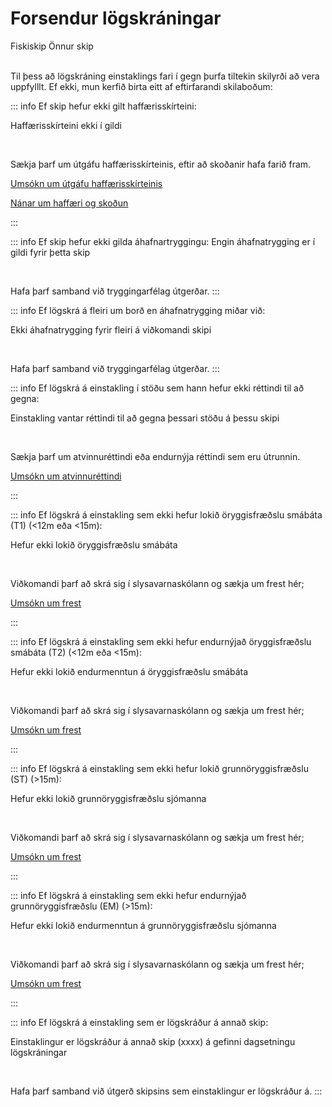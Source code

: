 # Forsendur lögskráningar

<span class="badge yellow">Fiskiskip</span>
<span class="badge blue ml-3">Önnur skip</span>

<br/>
Til þess að lögskráning einstaklings fari í gegn þurfa tiltekin skilyrði að vera uppfylllt. Ef ekki, mun kerfið birta eitt af eftirfarandi skilaboðum:

<br/>

::: info Ef skip hefur ekki gilt haffærisskírteini:

<span class="badge yellow-l">Haffærisskírteini ekki í gildi</span>

<br/>

Sækja þarf um útgáfu haffærisskírteinis, eftir að skoðanir hafa farið fram.

[Umsókn um útgáfu haffærisskírteinis](https://eydublod.samgongustofa.is/20635888850250541156)

[Nánar um haffæri og skoðun](https://www.samgongustofa.is/siglingar/krofur-til-skipa/haffaeri-og-skodun)

:::


::: info Ef skip hefur ekki gilda áhafnartryggingu:
<span class="badge yellow-l">Engin áhafnatrygging er í gildi fyrir þetta skip</span>

<br/>

Hafa þarf samband við tryggingarfélag útgerðar.
:::


::: info Ef lögskrá á fleiri um borð en áhafnatrygging miðar við:

<span class="badge yellow-l">Ekki áhafnatrygging fyrir fleiri á viðkomandi skipi</span>

<br/>

Hafa þarf samband við tryggingarfélag útgerðar.
:::



::: info Ef lögskrá á einstakling í stöðu sem hann hefur ekki réttindi til að gegna:

<span class="badge yellow-l">Einstakling vantar réttindi til að gegna þessari stöðu á þessu skipi
</span>

<br/>

Sækja þarf um atvinnuréttindi eða endurnýja réttindi sem eru útrunnin.

[Umsókn um atvinnuréttindi](https://innskraning.island.is/?id=eydubl.samgongustofa.is&Au-thID=e1311348-7944-4ac2-a938-4a4aefaa7244)

:::


::: info Ef lögskrá á einstakling sem ekki hefur lokið öryggisfræðslu smábáta (T1) (<12m eða <15m):

<span class="badge yellow-l">Hefur ekki lokið öryggisfræðslu smábáta</span>

<br/>

Viðkomandi þarf að skrá sig í slysavarnaskólann og sækja um frest hér;

[Umsókn um frest](https://eydublod.samgongustofa.is/26635894123012325331)

:::


::: info Ef lögskrá á einstakling sem ekki hefur endurnýjað öryggisfræðslu smábáta (T2) (<12m eða <15m):

<span class="badge yellow-l">Hefur ekki lokið endurmenntun á öryggisfræðslu smábáta</span>

<br/>

Viðkomandi þarf að skrá sig í slysavarnaskólann og sækja um frest hér;

[Umsókn um frest](https://eydublod.samgongustofa.is/26635894123012325331)

:::



::: info Ef lögskrá á einstakling sem ekki hefur lokið grunnöryggisfræðslu (ST) (>15m):

<span class="badge yellow-l">Hefur ekki lokið grunnöryggisfræðslu sjómanna</span>

<br/>

Viðkomandi þarf að skrá sig í slysavarnaskólann og sækja um frest hér;

[Umsókn um frest](https://eydublod.samgongustofa.is/26635894123012325331)

:::



::: info Ef lögskrá á einstakling sem ekki hefur endurnýjað grunnöryggisfræðslu (EM) (>15m):

<span class="badge yellow-l">Hefur ekki lokið endurmenntun á grunnöryggisfræðslu sjómanna</span>

<br/>

Viðkomandi þarf að skrá sig í slysavarnaskólann og sækja um frest hér;

[Umsókn um frest](https://eydublod.samgongustofa.is/26635894123012325331)

:::



::: info Ef lögskrá á einstakling sem er lögskráður á annað skip:

<span class="badge yellow-l">Einstaklingur er lögskráður á annað skip (xxxx) á gefinni dagsetningu lögskráningar</span>

<br/>

Hafa þarf samband við útgerð skipsins sem einstaklingur er lögskráður á.
:::